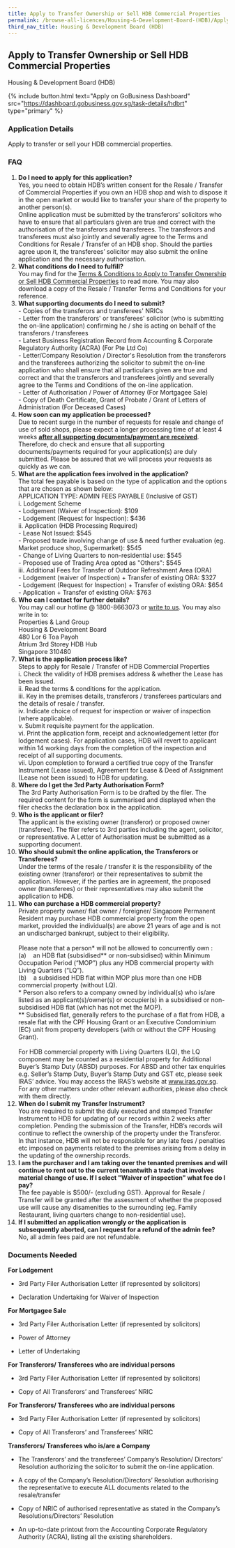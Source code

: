 ```yaml
---
title: Apply to Transfer Ownership or Sell HDB Commercial Properties
permalink: /browse-all-licences/Housing-&-Development-Board-(HDB)/Apply-to-Transfer-Ownership-or-Sell-HDB-Commercial-Properties
third_nav_title: Housing & Development Board (HDB)
---
```


## Apply to Transfer Ownership or Sell HDB Commercial Properties

Housing & Development Board (HDB)

{% include button.html text="Apply on GoBusiness Dashboard" src="https://dashboard.gobusiness.gov.sg/task-details/hdbrt" type="primary" %}

<H3>Application Details</H3>

<p>Apply to transfer or sell your HDB commercial properties.</p>
<h3><strong>FAQ</strong></h3>
<ol>
<li><strong>Do I need to apply for this application?<br></strong>Yes, you need to obtain HDB&rsquo;s written consent for the Resale / Transfer of Commercial Properties if you own an HDB shop and wish to dispose it in the open market or would like to transfer your share of the property to another person(s).<br>Online application must be submitted by the transferors' solicitors who have to ensure that all particulars given are true and correct with the authorisation of the transferors and transferees. The transferors and transferees must also jointly and severally agree to the Terms and Conditions for Resale / Transfer of an HDB shop. Should the parties agree upon it, the transferees&rsquo; solicitor may also submit the online application and the necessary authorisation.</li>
<li><strong>What conditions do I need to fulfill?<br></strong>You may find for the <a href="https://www.hdb.gov.sg/-/media/doc/PLG/RT%20Terms%20%20Conditions%20Jan25v2" target="_blank" rel="noopener">Terms &amp; Conditions to Apply to Transfer Ownership or Sell HDB Commercial Properties</a> to read more. You may also download a copy of the Resale / Transfer Terms and Conditions for your reference.</li>
<li><strong>What supporting documents do I need to submit?<br></strong>- Copies of the transferors and transferees' NRICs<br>
- Letter from the transferors' or transferees' solicitor (who is submitting the on-line application) confirming he / she is acting on behalf of the transferors / transferees<br>
- Latest Business Registration Record from Accounting &amp; Corporate Regulatory Authority (ACRA) (For Pte Ltd Co)<br>
- Letter/Company Resolution / Director's Resolution from the transferors and the transferees authorizing the solicitor to submit the on-line application who shall ensure that all particulars given are true and correct and that the transferors and transferees jointly and severally agree to the Terms and Conditions of the on-line application.<br>
- Letter of Authorisation / Power of Attorney (For Mortgagee Sale)<br>
- Copy of Death Certificate, Grant of Probate / Grant of Letters of Administration (For Deceased Cases)</li>
<li><strong>How soon can my application be processed?<br></strong>Due to recent surge in the number of requests for resale and change of use of sold shops, please expect a longer processing time of at least 4 weeks <span style="text-decoration: underline;"><strong>after all supporting documents/payment are received</strong></span>. Therefore, do check and ensure that all supporting documents/payments required for your application(s) are duly submitted. Please be assured that we will process your requests as quickly as we can.&nbsp;</li>
<li><strong>What are the application fees involved in the application?<br></strong>The total fee payable is based on the type of application and the options that are chosen as shown below:<br>APPLICATION TYPE: ADMIN FEES PAYABLE (Inclusive of GST)<br>i. Lodgement Scheme<br>- Lodgement (Waiver of Inspection): $109<br>- Lodgement (Request for Inspection): $436<br>ii. Application (HDB Processing Required)<br>- Lease Not Issued: $545<br>- Proposed trade involving change of use &amp; need further evaluation (eg. Market produce shop, Supermarket): $545<br>- Change of Living Quarters to non-residential use: $545<br>- Proposed use of Trading Area opted as "Others": $545<br>iii. Additional Fees for Transfer of Outdoor Refreshment Area (ORA)<br>- Lodgement (waiver of Inspection) + Transfer of existing ORA: $327<br>- Lodgement (Request for Inspection) + Transfer of existing ORA: $654<br>- Application + Transfer of existing ORA: $763</li>
<li><strong>Who can I contact for further details?<br></strong>You may call our hotline @ 1800-8663073 or <a href="https://go.gov.sg/hdb-write-to-us" target="_blank" rel="noopener">write to us</a>. You may also write in to:<br>Properties &amp; Land Group<br>Housing &amp; Development Board<br>480 Lor 6 Toa Payoh<br>Atrium 3rd Storey HDB Hub<br>Singapore 310480</li>
<li><strong>What is the application process like?<br></strong>Steps to apply for Resale / Transfer of HDB Commercial Properties<br>i. Check the validity of HDB premises address &amp; whether the Lease has been issued.<br>ii. Read the terms &amp; conditions for the application.<br>iii. Key in the premises details, transferors / transferees particulars and the details of resale / transfer.<br>iv. Indicate choice of request for inspection or waiver of inspection (where applicable).<br>v. Submit requisite payment for the application.<br>vi. Print the application form, receipt and acknowledgement letter (for lodgement cases). For application cases, HDB will revert to applicant within 14 working days from the completion of the inspection and receipt of all supporting documents.<br>vii. Upon completion to forward a certified true copy of the Transfer Instrument (Lease issued), Agreement for Lease &amp; Deed of Assignment (Lease not been issued) to HDB for updating.</li>
<li><strong>Where do I get the 3rd Party Authorisation Form?</strong><br>The 3rd Party Authorisation Form is to be drafted by the filer. The required content for the form is summarised and displayed when the filer checks the declaration box in the application.</li>
<li><strong>Who is the applicant or filer?</strong><br>The applicant is the existing owner (transferor) or proposed owner (transferee). The filer refers to 3rd parties including the agent, solicitor, or representative. A Letter of Authorisation must be submitted as a supporting document.</li>
<li><strong>Who should submit the online application, the Transferors or Transferees?</strong><br>Under the terms of the resale / transfer it is the responsibility of the existing owner (transferor) or their representatives to submit the application. However, if the parties are in agreement, the proposed owner (transferees) or their representatives may also submit the application to HDB.</li>
<li><strong>Who can purchase a HDB commercial property?</strong><br>Private property owner/ flat owner / foreigner/ Singapore Permanent Resident may purchase HDB commercial property from the open market, provided the individual(s) are above 21 years of age and is not an undischarged bankrupt, subject to their eligibility.<br><br>Please note that a person* will not be allowed to concurrently own :<br>(a) &nbsp; &nbsp;an HDB flat (subsidised** or non-subsidised) within Minimum Occupation Period (&ldquo;MOP&rdquo;) plus any HDB commercial property with Living Quarters (&ldquo;LQ&rdquo;).<br>(b) &nbsp; &nbsp;a subsidised HDB flat within MOP plus more than one HDB commercial property (without LQ).<br>* Person also refers to a company owned by individual(s) who is/are listed as an applicant(s)/owner(s) or occupier(s) in a subsidised or non-subsidised HDB flat (which has not met the MOP).<br>** Subsidised flat, generally refers to the purchase of a flat from HDB, a resale flat with the CPF Housing Grant or an Executive Condominium (EC) unit from property developers (with or without the CPF Housing Grant).<br><br>For HDB commercial property with Living Quarters (LQ), the LQ component may be counted as a residential property for Additional Buyer&rsquo;s Stamp Duty (ABSD) purposes. For ABSD and other tax enquiries e.g. Seller&rsquo;s Stamp Duty, Buyer&rsquo;s Stamp Duty and GST etc, please seek IRAS&rsquo; advice. You may access the IRAS&rsquo;s website at <a href="http://www.iras.gov.sg/" target="_blank" rel="noopener">www.iras.gov.sg</a>. For any other matters under other relevant authorities, please also check with them directly.</li>
<li><strong>When do I submit my Transfer Instrument?</strong><br>You are required to submit the duly executed and stamped Transfer Instrument to HDB for updating of our records within 2 weeks after completion. Pending the submission of the Transfer, HDB&rsquo;s records will continue to reflect the ownership of the property under the Transferor. In that instance, HDB will not be responsible for any late fees / penalties etc imposed on payments related to the premises arising from a delay in the updating of the ownership records.</li>
<li><strong>I am the purchaser and I am taking over the tenanted premises and will continue to rent out to the current tenantwith a trade that involves material change of use. If I select "Waiver of inspection" what fee do I pay?</strong><br>The fee payable is $500/- (excluding GST). Approval for Resale / Transfer will be granted after the assessment of whether the proposed use will cause any disamenities to the surrounding (eg. Family Restaurant, living quarters change to non-residential use).</li>
<li><strong>If I submitted an application wrongly or the application is subsequently aborted, can I request for a refund of the admin fee?</strong><br>No, all admin fees paid are not refundable.</li>
</ol>

<H3>Documents Needed</H3>

<p><strong>For Lodgement</strong></p>
<ul>
<li>
<p>3rd Party Filer Authorisation Letter (if represented by solicitors)</p>
</li>
<li>
<p>Declaration Undertaking for Waiver of Inspection</p>
</li>
</ul>
<p><strong>For Mortgagee Sale</strong></p>
<ul>
<li>
<p>3rd Party Filer Authorisation Letter (if represented by solicitors)</p>
</li>
<li>
<p>Power of Attorney</p>
</li>
<li>
<p>Letter of Undertaking</p>
</li>
</ul>
<p><strong>For Transferors/ Transferees who are individual persons</strong></p>
<ul>
<li>
<p>3rd Party Filer Authorisation Letter (if represented by solicitors)</p>
</li>
<li>
<p>Copy of All Transferors&rsquo; and Transferees&rsquo; NRIC</p>
</li>
</ul>
<p><strong>For Transferors/ Transferees who are individual persons</strong></p>
<ul>
<li>
<p>3rd Party Filer Authorisation Letter (if represented by solicitors)</p>
</li>
<li>
<p>Copy of All Transferors&rsquo; and Transferees&rsquo; NRIC</p>
</li>
</ul>
<p><strong>Transferors/ Transferees who is/are a Company</strong></p>
<ul>
<li>
<p>The Transferors&rsquo; and the transferees&rsquo; Company&rsquo;s Resolution/ Directors&rsquo; Resolution authorizing the solicitor to submit the on-line application.</p>
</li>
<li>
<p>A copy of the Company&rsquo;s Resolution/Directors&rsquo; Resolution authorising the representative to execute ALL documents related to the resale/transfer</p>
</li>
<li>
<p>Copy of NRIC of authorised representative as stated in the Company&rsquo;s Resolutions/Directors&rsquo; Resolution</p>
</li>
<li>
<p>An up-to-date printout from the Accounting Corporate Regulatory Authority (ACRA), listing all the existing shareholders.</p>
</li>
</ul>

